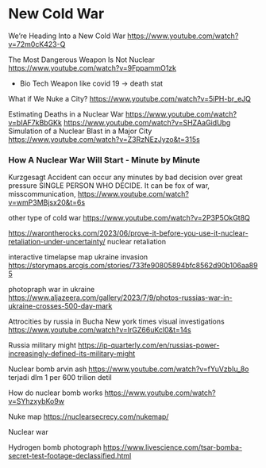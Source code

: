 
# New Cold War
We’re Heading Into a New Cold War https://www.youtube.com/watch?v=72m0cK423-Q



The Most Dangerous Weapon Is Not Nuclear https://www.youtube.com/watch?v=9FppammO1zk
- Bio Tech Weapon like covid 19 -> death stat

What if We Nuke a City? https://www.youtube.com/watch?v=5iPH-br_eJQ

Estimating Deaths in a Nuclear War https://www.youtube.com/watch?v=bIAF7kBbGKk
https://www.youtube.com/watch?v=SHZAaGidUbg
Simulation of a Nuclear Blast in a Major City https://www.youtube.com/watch?v=Z3RzNEzJyzo&t=315s




### How A Nuclear War Will Start - Minute by Minute
Kurzgesagt
Accident can occur any minutes by bad decision over great pressure SINGLE PERSON WHO DECIDE. It can be fox of war, misscommunication, 
https://www.youtube.com/watch?v=wmP3MBjsx20&t=6s



other type of cold war
https://www.youtube.com/watch?v=2P3P5OkGt8Q



https://warontherocks.com/2023/06/prove-it-before-you-use-it-nuclear-retaliation-under-uncertainty/
nuclear retaliation


interactive timelapse map ukraine invasion
https://storymaps.arcgis.com/stories/733fe90805894bfc8562d90b106aa895


photopraph war in ukraine
https://www.aljazeera.com/gallery/2023/7/9/photos-russias-war-in-ukraine-crosses-500-day-mark

Attrocities by russia in Bucha New york times visual investigations
https://www.youtube.com/watch?v=IrGZ66uKcl0&t=14s


Russia military might
https://ip-quarterly.com/en/russias-power-increasingly-defined-its-military-might



Nuclear bomb arvin ash
https://www.youtube.com/watch?v=fYuVzbIu_8o
terjadi dlm 1 per 600 trilion detil

How do nuclear bomb works
https://www.youtube.com/watch?v=SYhzxybKo9w


Nuke map
https://nuclearsecrecy.com/nukemap/


Nuclear war


Hydrogen bomb photograph
https://www.livescience.com/tsar-bomba-secret-test-footage-declassified.html